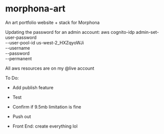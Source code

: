 # morphona-art
An art portfolio website + stack for Morphona


Updating the password for an admin account: aws cognito-idp admin-set-user-password \
  --user-pool-id us-west-2_HXZqyoWJi \
  --username <username> \
  --password <password> \
  --permanent


All aws resources are on my @live account

To Do:
- Add publish feature
- Test
- Confirm if 9.5mb limitation is fine
- Push out


- Front End: create everything lol